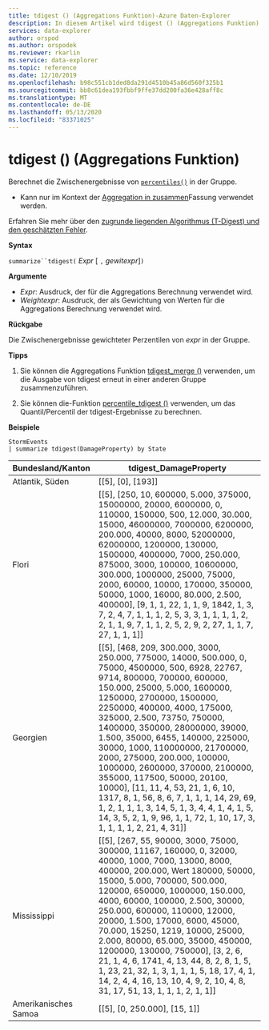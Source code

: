 ```yaml
---
title: tdigest () (Aggregations Funktion)-Azure Daten-Explorer
description: In diesem Artikel wird tdigest () (Aggregations Funktion) in Azure Daten-Explorer beschrieben.
services: data-explorer
author: orspod
ms.author: orspodek
ms.reviewer: rkarlin
ms.service: data-explorer
ms.topic: reference
ms.date: 12/10/2019
ms.openlocfilehash: b98c551cb1ded8da291d4510b45a86d560f325b1
ms.sourcegitcommit: bb8c61dea193fbbf9ffe37dd200fa36e428aff8c
ms.translationtype: MT
ms.contentlocale: de-DE
ms.lasthandoff: 05/13/2020
ms.locfileid: "83371025"
---
```

# <a name="tdigest-aggregation-function"></a>tdigest () (Aggregations Funktion)

Berechnet die Zwischenergebnisse von [`percentiles()`](percentiles-aggfunction.md) in der Gruppe. 

* Kann nur im Kontext der [Aggregation in zusammen](summarizeoperator.md)Fassung verwendet werden.

Erfahren Sie mehr über den [zugrunde liegenden Algorithmus (T-Digest) und den geschätzten Fehler](percentiles-aggfunction.md#estimation-error-in-percentiles).

**Syntax**

`summarize``tdigest(` *Expr* [ `,` *gewitexpr*]`)`

**Argumente**

* *Expr*: Ausdruck, der für die Aggregations Berechnung verwendet wird. 
* *Weightexpr*: Ausdruck, der als Gewichtung von Werten für die Aggregations Berechnung verwendet wird.

    
**Rückgabe**

Die Zwischenergebnisse gewichteter Perzentilen von *expr* in der Gruppe.
 
 
**Tipps**

1) Sie können die Aggregations Funktion [tdigest_merge ()](tdigest-merge-aggfunction.md) verwenden, um die Ausgabe von tdigest erneut in einer anderen Gruppe zusammenzuführen.

2) Sie können die-Funktion [percentile_tdigest ()](percentile-tdigestfunction.md) verwenden, um das Quantil/Percentil der tdigest-Ergebnisse zu berechnen.

**Beispiele**

<!-- csl: https://help.kusto.windows.net:443/Samples -->
```kusto
StormEvents
| summarize tdigest(DamageProperty) by State
```

|Bundesland/Kanton|tdigest_DamageProperty|
|---|---|
|Atlantik, Süden|[[5], [0], [193]]|
|Flori|[[5], [250, 10, 600000, 5.000, 375000, 15000000, 20000, 6000000, 0, 110000, 150000, 500, 12.000, 30.000, 15000, 46000000, 7000000, 6200000, 200.000, 40000, 8000, 52000000, 62000000, 1200000, 130000, 1500000, 4000000, 7000, 250.000, 875000, 3000, 100000, 10600000, 300.000, 1000000, 25000, 75000, 2000, 60000, 10000, 170000, 350000, 50000, 1000, 16000, 80.000, 2.500, 400000], [9, 1, 1, 22, 1, 1, 9, 1842, 1, 3, 7, 2, 4, 7, 1, 1, 1, 2, 5, 3, 3, 1, 1, 1, 1, 2, 2, 1, 1, 9, 7, 1, 1, 2, 5, 2, 9, 2, 27, 1, 1, 7, 27, 1, 1, 1]]|
|Georgien|[[5], [468, 209, 300.000, 3000, 250.000, 775000, 14000, 500.000, 0, 75000, 4500000, 500, 6928, 22767, 9714, 800000, 700000, 600000, 150.000, 25000, 5.000, 1600000, 1250000, 2700000, 1500000, 2250000, 400000, 4000, 175000, 325000, 2.500, 73750, 750000, 1400000, 350000, 28000000, 39000, 1.500, 35000, 6455, 140000, 225000, 30000, 1000, 110000000, 21700000, 2000, 275000, 200.000, 100000, 1000000, 2600000, 370000, 2100000, 355000, 117500, 50000, 20100, 10000], [11, 11, 4, 53, 21, 1, 6, 10, 1317, 8, 1, 56, 8, 6, 7, 1, 1, 1, 14, 29, 69, 1, 2, 1, 1, 1, 3, 14, 5, 1, 3, 4, 4, 1, 4, 1, 5, 14, 3, 5, 2, 1, 9, 96, 1, 1, 72, 1, 10, 17, 3, 1, 1, 1, 1, 2, 21, 4, 31]]|
|Mississippi|[[5], [267, 55, 90000, 3000, 75000, 300000, 11167, 160000, 0, 32000, 40000, 1000, 7000, 13000, 8000, 400000, 200.000, Wert 180000, 50000, 15000, 5.000, 700000, 500.000, 120000, 650000, 1000000, 150.000, 4000, 60000, 100000, 2.500, 30000, 250.000, 600000, 110000, 12000, 20000, 1.500, 17000, 6000, 45000, 70.000, 15250, 1219, 10000, 25000, 2.000, 80000, 65.000, 35000, 450000, 1200000, 130000, 750000], [3, 2, 6, 21, 1, 4, 6, 1741, 4, 13, 44, 8, 2, 8, 1, 5, 1, 23, 21, 32, 1, 3, 1, 1, 1, 5, 18, 17, 4, 1, 14, 2, 4, 4, 16, 13, 10, 4, 9, 2, 10, 4, 8, 31, 17, 51, 13, 1, 1, 1, 2, 1, 1]]|
|Amerikanisches Samoa|[[5], [0, 250.000], [15, 1]]|
